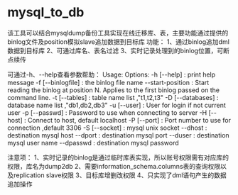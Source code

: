 # mysql_to_db
该工具可以结合mysqldump备份工具实现在线迁移库、表，主要功能通过提供的binlog文件及position模拟slave追加数据到目标库
功能：
	1、通过binlog追加dml数据到目标库
	2、可通过库名、表名过滤
	3、实时记录处理到的binlog位置，可断点续传

可通过-h、--help查看参数帮助：
	Usage:
    	Options:
      		-h [--help] : print help message
      		-f [--binlogfile] : the  binlog file name
      		--start-position : Start reading the binlog at position N. Applies to the
                                    first binlog passed on the command line.
            -t [--tables] : table name list ,"t1,t2,t3"
            -D [--databases] : database name list ,"db1,db2,db3"
            -u [--user] : User for login if not current user
            -p [--passwd] : Password to use when connecting to server
            -H [--host] : Connect to host, default localhost
            -P [--port] : Port number to use for connection ,default 3306
            -S [--socket] : mysql unix socket
            --dhost : destination mysql host
            --dport : destination mysql port
            --duser : destination mysql user name
            --dpasswd : destination mysql password
			
注意项：
	1、实时记录的binlog是通过临时库表实现，所以账号权限需有对应库的权限，库名为dump2db
	2、需要information_schema.columns表的查询权限以及replication slave权限
	3、目标库增删改权限
	4、只实现了dml语句产生的数据追加操作